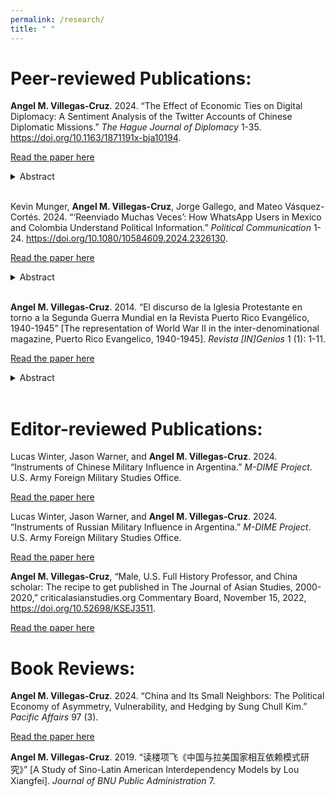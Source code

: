 ```yaml
---
permalink: /research/
title: " "
---
```


# Peer-reviewed Publications:

<b>Angel M. Villegas-Cruz</b>. 2024. “The Effect of Economic Ties on Digital Diplomacy: A Sentiment Analysis of the Twitter Accounts of Chinese Diplomatic Missions.” <i>The Hague Journal of Diplomacy</i> 1-35. https://doi.org/10.1163/1871191x-bja10194.

[Read the paper here](https://doi.org/10.1163/1871191x-bja10194)

<details>
<summary>Abstract</summary>
The article examines how economic ties between host and guest countries affect the emotional valence in the social media content published by digital diplomats. Strong economic ties will lead digital diplomats to adopt a positive tone because such ties raise the potential costs of verbal aggressiveness online. A positive emotional valence on social media also serves to cultivate good public perceptions of the guest and its economic activities. To evaluate these claims, the article analyses 53,601 original tweets published by 88 Chinese diplomatic missions on Twitter from 2014 to 2020. It finds that economic ties have a strong positive effect on the tone adopted by digital diplomats. As the host’s trade dependence on China increases, Chinese diplomatic missions are more likely to adopt a positive tone on Twitter, especially when talking about politics and business. This research contributes to the study of how countries use social media to conduct diplomacy.
</details>
<br />

Kevin Munger, <b>Angel M. Villegas-Cruz</b>, Jorge Gallego, and Mateo Vásquez-Cortés. 2024. “‘Reenviado Muchas Veces’: How WhatsApp Users in Mexico and Colombia Understand Political Information.” <i>Political Communication</i> 1-24. https://doi.org/10.1080/10584609.2024.2326130.

[Read the paper here](https://www.tandfonline.com/doi/full/10.1080/10584609.2024.2326130)

<details>
<summary>Abstract</summary>
Digital literacy affects how people use the internet. However, we argue that the concept of “digital literacy” cannot usefully be applied to all internet users; there is simply too much heterogeneity across devices, platforms, and social contexts. We conduct surveys in Mexico and Colombia to understand how these people use the internet. We find that WhatsApp is by far the dominant platform across all sectors of society. In contrast to evidence from the US, we find that education is a better predictor of two measures of digital literacy than is age. We then conduct a survey experiment to test how people understand news shared on WhatsApp. We find that the inclusion of a link to source material increases respondents’ trust in a message shared on WhatsApp, but that the platform-supplied note that a message has been shared many times has no such effect.
</details>
<br />

<b>Angel M. Villegas-Cruz</b>. 2014. “El discurso de la Iglesia Protestante en torno a la Segunda Guerra Mundial en la Revista Puerto Rico Evangélico, 1940-1945” [The representation of World War II in the inter-denominational magazine, Puerto Rico Evangelico, 1940-1945]. <i>Revista [IN]Genios</i> 1 (1): 1-11.

[Read the paper here](https://ingenios.squarespace.com/vol1-1/2014/8/13/el-discurso-de-la-iglesia-protestante-en-torno-a-la-segunda-guerra-mundial-en-la-revista-puerto-rico-evanglico-1940-1945)

<details>
<summary>Abstract</summary>
El objetivo de este estudio es examinar la representación de la Iglesia Protestante sobre la Segunda Guerra Mundial a través de la revista, <i>Puerto Rico Evangélico </i>, entre los años 1940 a 1945. Este trabajo sostiene que la revista adopta una postura a favor de la participación de Estados Unidos y Puerto Rico en el conflicto bélico. El análisis fue desarrollado a partir de las teorías de representación y análisis de discurso del antropólogo social, Jack Goody, y el sociólogo, Stuart Hall. Toda la colección de la revista se encuentra en el <i>Seminario Evangélico de Puerto Rico</i> en Río Piedras.  
</details>
<br />

# Editor-reviewed Publications:

Lucas Winter, Jason Warner, and <b>Angel M. Villegas-Cruz</b>. 2024. “Instruments of Chinese Military Influence in Argentina.” <i>M-DIME Project</i>. U.S. Army Foreign Military Studies Office.

[Read the paper here](https://hg2wordpressfmsostor01.z2.web.core.usgovcloudapi.net/M-DIME/2024-08/TRADOCG2_FMSO_20240AUG08_MDIME_CHI_Argentina.pdf)

Lucas Winter, Jason Warner, and <b>Angel M. Villegas-Cruz</b>. 2024. “Instruments of Russian Military Influence in Argentina.” <i>M-DIME Project</i>. U.S. Army Foreign Military Studies Office.

[Read the paper here](https://hg2wordpressfmsostor01.z2.web.core.usgovcloudapi.net/M-DIME/2024-08/TRADOCG2_FMSO_2024AUG08_MDIME_RUS_Argentina.pdf)

<b>Angel M. Villegas-Cruz</b>, “Male, U.S. Full History Professor, and China scholar: The recipe to get published in The Journal of Asian Studies, 2000-2020,” criticalasianstudies.org Commentary Board, November 15, 2022, https://doi.org/10.52698/KSEJ3511.

[Read the paper here](https://criticalasianstudies.org/commentary/2022/11/3/notes-from-the-field-angel-m-villegas-cruz-male-us-full-history-professor-and-china-scholar-the-recipe-to-get-published-in-the-journal-of-asian-studies-2000-2020)


# Book Reviews:

<b>Angel M. Villegas-Cruz</b>. 2024. “China and Its Small Neighbors: The Political Economy of Asymmetry, Vulnerability, and Hedging by Sung Chull Kim.” <i>Pacific Affairs</i> 97 (3).

[Read the paper here](https://pacificaffairs.ubc.ca/book-reviews/china-and-its-small-neighbors-the-political-economy-of-asymmetry-vulnerability-and-hedging-by-sung-chull-kim/)

<b>Angel M. Villegas-Cruz</b>. 2019. “读楼项飞《中国与拉美国家相互依赖模式研究》” [A Study of Sino-Latin American Interdependency Models by Lou Xiangfei]. <i>Journal of BNU Public Administration</i> 7.
